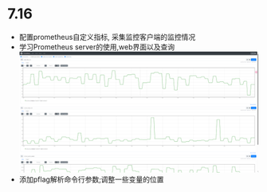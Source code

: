 # 7.16

- 配置prometheus自定义指标, 采集监控客户端的监控情况
- 学习Prometheus server的使用,web界面以及查询
    ![!\[\]()](https://github.com/Larry-shuo/Learn_Diary/blob/master/pic/7.16.Prometheus.png?raw=true)
- 添加pflag解析命令行参数;调整一些变量的位置